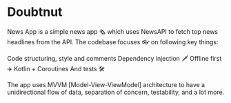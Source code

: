 # Doubtnut
News App is a simple news app 🗞️ which uses NewsAPI to fetch top news headlines from the API. 
The codebase focuses 👓 on following key things:

Code structuring, style and comments
Dependency injection 🗡
Offline first ✈️
Kotlin + Coroutines
And tests 🛠

The app uses MVVM [Model-View-ViewModel] architecture to have a unidirectional flow of data, separation of concern, testability, and a lot more.

